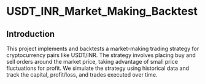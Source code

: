 # USDT_INR_Market_Making_Backtest

## Introduction
This project implements and backtests a market-making trading strategy for cryptocurrency pairs like USDT/INR. The strategy involves placing buy and sell orders around the market price, taking advantage of small price fluctuations for profit. We simulate the strategy using historical data and track the capital, profit/loss, and trades executed over time.
